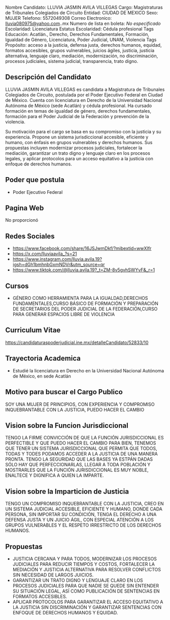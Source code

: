 Nombre Candidato: LLUVIA JASMIN AVILA VILLEGAS
Cargo: Magistraturas de Tribunales Colegiados de Circuito
Entidad: CIUDAD DE MEXICO
Sexo: MUJER
Telefono: 5572049308
Correo Electronico: lluvia080975@yahoo.com..mx
Numero de lista en boleta: *No especificado*
Escolaridad: Licenciatura
Estatus Escolaridad: Cédula profesional
Tags Educación: Acatlán., Derecho, Derechos Fundamentales, Formación, Igualdad de Género, Licenciatura, Poder Judicial, UNAM, Violencia
Tags Propósito: acceso a la justicia, defensa justa, derechos humanos, equidad, formatos accesibles, grupos vulnerables, juicios ágiles, justicia, justicia alternativa, lenguaje claro, mediación, modernización, no discriminación, procesos judiciales, sistema judicial, transparencia, trato digno.


## Descripción del Candidato 

LLUVIA JASMIN AVILA VILLEGAS es candidata a Magistratura de Tribunales Colegiados de Circuito, postulada por el Poder Ejecutivo Federal en Ciudad de México. Cuenta con licenciatura en Derecho de la Universidad Nacional Autónoma de México (sede Acatlán) y cédula profesional. Ha cursado formación en temas de igualdad de género, derechos fundamentales, formación para el Poder Judicial de la Federación y prevención de la violencia.

Su motivación para el cargo se basa en su compromiso con la justicia y su experiencia. Propone un sistema jurisdiccional accesible, eficiente y humano, con énfasis en grupos vulnerables y derechos humanos. Sus propuestas incluyen modernizar procesos judiciales, fortalecer la mediación, garantizar un trato digno y lenguaje claro en los procesos legales, y aplicar protocolos para un acceso equitativo a la justicia con enfoque de derechos humanos.


## Poder que postula

- Poder Ejecutivo Federal


## Pagina Web

No proporcionó


## Redes Sociales

- https://www.facebook.com/share/16JSJwmDkf/?mibextid=wwXIfr
- https://x.com/lluviaavila_?s=21
- https://www.instagram.com/lluvia.avila.19?igsh=dGh1bmhnbGxmNDVr&utm_source=qr
- https://www.tiktok.com/@lluvia.avila.19?_t=ZM-8v5gvhSWYvF&_r=1


## Cursos

- GÉNERO COMO HERRAMIENTA PARA LA IGUALDAD,DERECHOS FUNDAMENTALES,CURSO BÁSICO DE FORMACIÓN Y PREPARACIÓN DE SECRETARIOS DEL PODER JUDICIAL DE LA FEDERACIÓN,CURSO PARA GENERAR ESPACIOS LIBRE DE VIOLENCIA


## Curriculum Vitae

https://candidaturaspoderjudicial.ine.mx/detalleCandidato/52833/10


## Trayectoria Academica

- Estudié la licenciatura en Derecho en la Universidad Nacional Autónoma de México, en sede Acatlán


## Motivo para buscar el Cargo Publico

SOY UNA MUJER DE PRINCIPIOS, CON EXPERIENCIA Y COMPROMISO INQUEBRANTABLE CON LA JUSTICIA, PUEDO HACER EL CAMBIO


## Vision sobre la Funcion Jurisdiccional

TENGO LA FIRME CONVICCIÓN DE QUE LA FUNCIÓN JURISDICCIONAL ES PERFECTIBLE Y QUE PUEDO HACER EL CAMBIO PARA BIEN, TENEMOS QUE TENER UN SISTEMA JURISDICCIONAL QUE PERMITA QUE TODOS, TODAS Y TODES PODAMOS ACCEDER A LA JUSTICIA DE UNA MANERA PRONTA. TENGO LA SEGURIDAD QUE LAS BASES YA ESTPÁN DADAS SÓLO HAY QUE PERFECCIONARLAS, LLEGAR A TODA POBLACIÓN Y MOSTRARLES QUE LA FUNCIÓN JURISDICCIONAL ES MUY NOBLE, ENALTECE Y DIGNIFICA A QUIEN LA IMPARTE.


## Vision sobre la Imparticion de Justicia

TENGO UN COMPROMISO INQUEBRANTABLE CON LA JUSTICIA, CREO EN UN SISTEMA JUDICIAL ACCESIBLE, EFICIENTE Y HUMANO, DONDE CADA PERSONA, SIN IMPORTAR SU CONDICIÓN, TENGA EL DERECHO A UNA DEFENSA JUSTA Y UN JUICIO ÁGIL, CON ESPECIAL ATENCIÓN A LOS GRUPOS VULNERABLES Y EL RESPETO IRRESTRICTO DE LOS DERECHOS HUMANOS.


## Propuestas

- JUSTICIA CERCANA Y PARA TODOS, MODERNIZAR LOS PROCESOS JUDICIALES PARA REDUCIR TIEMPOS Y COSTOS, FORTALECER LA MEDIACIÓN Y JUSTICIA ALTERNATIVA PARA RESOLVER CONFLICTOS SIN NECESIDAD DE LARGOS JUICIOS.
- GARANTIZAR UN TRATO DIGNO Y LENGUAJE CLARO EN LOS PROCESOS JUDICIALES PARA QUE NADIE SE QUEDE SIN ENTENDER SU SITUACIÓN LEGAL, ASÍ COMO PUBLICACIÓN DE SENTENCIAS EN FORMATOS ACCESIBLES.
- APLICAR PROTOCOLOS PARA GARANTIZAR EL ACCESO EQUITATIVO A LA JUSTICIA SIN DISCRIMINACIÓN Y GARANTIZAR SENTENCIAS CON ENFOQUE DE DERECHOS HUMANOS Y EQUIDAD.

